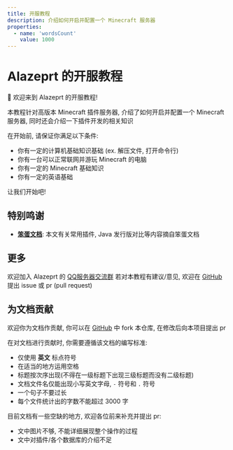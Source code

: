 ```yaml
---
title: 开服教程
description: 介绍如何开启并配置一个 Minecraft 服务器
properties:
  - name: 'wordsCount'
    value: 1000
---
```



# Alazeprt 的开服教程

👏 欢迎来到 Alazeprt 的开服教程!

本教程针对高版本 Minecraft 插件服务器, 介绍了如何开启并配置一个 Minecraft 服务器, 同时还会介绍一下插件开发的相关知识

在开始前, 请保证你满足以下条件:
- 你有一定的计算机基础知识基础 (ex. 解压文件, 打开命令行)
- 你有一台可以正常联网并游玩 Minecraft 的电脑
- 你有一定的 Minecraft 基础知识
- 你有一定的英语基础

让我们开始吧!

## 特别鸣谢

- **[笨蛋文档](https://nitwikit.8aka.cn/)**: 本文有关常用插件, Java 发行版对比等内容摘自笨蛋文档

## 更多

欢迎加入 Alazeprt 的 [QQ服务器交流群](https://qm.qq.com/q/jGROgRUszC)
若对本教程有建议/意见, 欢迎在 [GitHub](https://github.com/alazeprt/mcserver-wiki) 提出 issue 或 pr (pull request)

## 为文档贡献

欢迎你为文档作贡献, 你可以在 [GitHub](https://github.com/alazeprt/mcserver-wiki/fork) 中 fork 本仓库, 在修改后向本项目提出 pr

在对文档进行贡献时, 你需要遵循该文档的编写标准:
- 仅使用 **英文** 标点符号
- 在适当的地方运用空格
- 标题按次序出现(不得在一级标题下出现三级标题而没有二级标题)
- 文档文件名仅能出现小写英文字母, `-` 符号和 `.` 符号
- 一个句子不要过长
- 每个文件统计出的字数不能超过 3000 字

目前文档有一些空缺的地方, 欢迎各位前来补充并提出 pr:
- 文中图片不够, 不能详细展现整个操作的过程
- 文中对插件/各个数据库的介绍不足